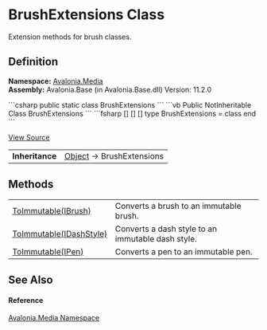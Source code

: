 # BrushExtensions Class


Extension methods for brush classes.



## Definition
**Namespace:** <a href="N_Avalonia_Media">Avalonia.Media</a>  
**Assembly:** Avalonia.Base (in Avalonia.Base.dll) Version: 11.2.0

<Tabs groupId="api-code-preview">
<TabItem value="csharp" label="C#">
```csharp
public static class BrushExtensions
```
</TabItem>
<TabItem value="vb" label="VB">
```vb
<ExtensionAttribute>
Public NotInheritable Class BrushExtensions
```
</TabItem>
<TabItem value="fsharp" label="F#">
```fsharp
[<AbstractClassAttribute>]
[<SealedAttribute>]
[<ExtensionAttribute>]
type BrushExtensions = class end
```
</TabItem>
</Tabs>



<a href="https://github.com/AvaloniaUI/Avalonia/tree/master/src/Avalonia.Base/Media/BrushExtensions.cs" title="View the source code">View Source</a>

<table>
<tr><td><strong>Inheritance</strong></td><td><a href="https://learn.microsoft.com/dotnet/api/system.object" target="_blank" rel="noopener noreferrer">Object</a>  →  BrushExtensions</td></tr>
</table>



## Methods
<table>
<tr>
<td><a href="M_Avalonia_Media_BrushExtensions_ToImmutable">ToImmutable(IBrush)</a></td>
<td>Converts a brush to an immutable brush.</td>
</tr>
<tr>
<td><a href="M_Avalonia_Media_BrushExtensions_ToImmutable_1">ToImmutable(IDashStyle)</a></td>
<td>Converts a dash style to an immutable dash style.</td>
</tr>
<tr>
<td><a href="M_Avalonia_Media_BrushExtensions_ToImmutable_2">ToImmutable(IPen)</a></td>
<td>Converts a pen to an immutable pen.</td>
</tr>
</table>

## See Also


#### Reference
<a href="N_Avalonia_Media">Avalonia.Media Namespace</a>  

